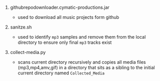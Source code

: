 1. githubrepodownloader.cymatic-productions.jar
	- used to download all music projects form github
	
2. sanitze.sh
	- used to identify `mp3` samples and remove them from the local directory to ensure only final `mp3` tracks exist
	
3. collect-media.py
	- scans current directory recursively and copies all media files (mp3,mp4,amv,gif) in a directory that sits as a sibling to the initial current directory named `Collected_Media`